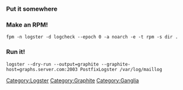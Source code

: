 ### Put it somewhere

### Make an RPM!

`fpm -n logster -d logcheck --epoch 0 -a noarch -e -t rpm -s dir .`

### Run it!

`logster --dry-run --output=graphite --graphite-host=graphs.server.com:2003 PostfixLogster /var/log/maillog`

<Category:Logster> <Category:Graphite> <Category:Ganglia>
